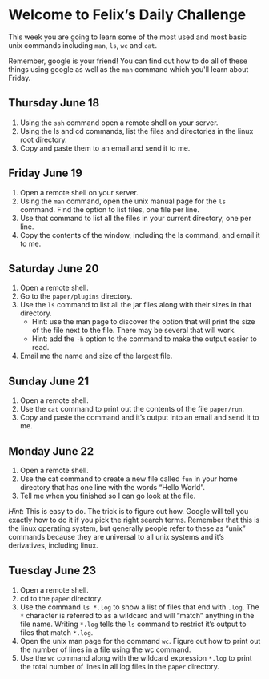 # Welcome to Felix’s Daily Challenge

This week you are going to learn some of the most used and most basic unix commands including `man`, `ls`, `wc` and `cat`.

Remember, google is your friend!  You can find out how to do all of these things using google as well as the `man` command which you'll learn about Friday.

## Thursday June 18

1. Using the `ssh` command open a remote shell on your server.  
2. Using the ls and cd commands, list the files and directories in the linux root directory.  
3. Copy and paste them to an email and send it to me.

## Friday June 19

1. Open a remote shell on your server.  
2. Using the `man` command, open the unix manual page for the `ls` command.  Find the option to list files, one file per line.  
3. Use that command to list all the files in your current directory, one per line.  
4. Copy the contents of the window, including the ls command, and email it to me.

## Saturday June 20

1. Open a remote shell.
2. Go to the `paper/plugins` directory.
3. Use the `ls` command to list all the jar files along with their sizes in that directory.
   * Hint: use the man page to discover the option that will print the size of the file next to the file.  There may be several that will work.
   * Hint: add the `-h` option to the command to make the output easier to read.
4. Email me the name and size of the largest file.

## Sunday June 21

1. Open a remote shell.
2. Use the `cat` command to print out the contents of the file `paper/run`.
3. Copy and paste the command and it’s output into an email and send it to me.

## Monday June 22

1. Open a remote shell.
2. Use the cat command to create a new file called `fun` in your home directory that has one line with the words “Hello World”.
3. Tell me when you finished so I can go look at the file.

*Hint*: This is easy to do.  The trick is to figure out how.  Google will tell you exactly how to do it if you pick the right search terms.  Remember that this is the linux operating system, but generally people refer to these as “unix” commands because they are universal to all unix systems and it’s derivatives, including linux.

## Tuesday June 23

1. Open a remote shell.
2. cd to the `paper` directory.
3. Use the command `ls *.log` to show a list of files that end with `.log`.  The `*` character is referred to as a wildcard and will “match” anything in the file name.  Writing `*.log` tells the `ls` command to restrict it’s output to files that match `*.log`.
4. Open the unix man page for the command `wc`.  Figure out how to print out the number of lines in a file using the wc command.
5. Use the `wc` command along with the wildcard expression `*.log` to print the total number of lines in all log files in the `paper` directory.
